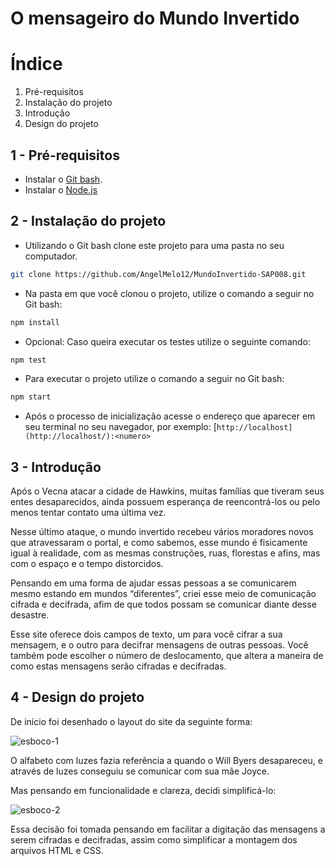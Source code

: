 # O mensageiro do Mundo Invertido

# **Índice**

1. Pré-requisitos
2. Instalação do projeto
3. Introdução
4. Design do projeto

## 1 - Pré-requisitos

- Instalar o [Git bash](https://git-scm.com/download/win).
- Instalar o [Node.js](https://nodejs.org/en/)

## 2 - Instalação do projeto

- Utilizando o Git bash clone este projeto para uma pasta no seu computador.

```bash
git clone https://github.com/AngelMelo12/MundoInvertido-SAP008.git
```

- Na pasta em que você clonou o projeto, utilize o comando a seguir no Git bash:

```bash
npm install
```

- Opcional: Caso queira executar os testes utilize o seguinte comando:

```bash
npm test
```

- Para executar o projeto utilize o comando a seguir no Git bash:

```bash
npm start
```

- Após o processo de inicialização acesse o endereço que aparecer em seu terminal no seu navegador, por exemplo: [`http://localhost](http://localhost/):<numero>`

## 3 - Introdução

Após o Vecna atacar a cidade de Hawkins, muitas famílias que tiveram seus entes desaparecidos, ainda possuem esperança de reencontrá-los ou pelo menos tentar contato uma última vez.

Nesse último ataque, o mundo invertido recebeu vários moradores novos que atravessaram o portal, e como sabemos, esse mundo é fisicamente igual à realidade, com as mesmas construções, ruas, florestas e afins, mas com o espaço e o tempo distorcidos. 

Pensando em uma forma de ajudar essas pessoas a se comunicarem mesmo estando em mundos “diferentes”, criei esse meio de comunicação cifrada e decifrada, afim de que todos possam se comunicar diante desse desastre.

Esse site oferece dois campos de texto, um para você cifrar a sua mensagem, e o outro para decifrar mensagens de outras pessoas. Você também pode escolher o número de deslocamento, que altera a maneira de como estas mensagens serão cifradas e decifradas.

## 4 - Design do projeto

De início foi desenhado o layout do site da seguinte forma:

![esboco-1](https://uploaddeimagens.com.br/images/003/959/987/original/Esbo%C3%A7o_1._%281%29.jpg?1658972297)

O alfabeto com luzes fazia referência a quando o Will Byers desapareceu, e através de luzes conseguiu se comunicar com sua mãe Joyce.

Mas pensando em funcionalidade e clareza, decidi simplificá-lo:

![esboco-2](https://uploaddeimagens.com.br/images/003/959/990/original/Esbo%C3%A7o_2._%281%29.jpg?1658972604)

Essa decisão foi tomada pensando em facilitar a digitação das mensagens a serem cifradas e decifradas, assim como simplificar a montagem dos  arquivos HTML e CSS.
